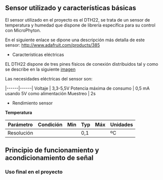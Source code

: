 ## Sensor utilizado y características básicas

El sensor utilizado en el proyecto es el DTH22, se trata de un sensor de temperatura y humedad que dispone de librería específica para su control con MicroPhyton.

En el siguiente enlace se dipone una descripción más detalla de este sensor:
<http://www.adafruit.com/products/385>

 - Características eléctricas
 
 EL DTH22 dispone de tres pines físicos de conexión distribuidos tal y como se describe en la siguiente [imagen](https://hackster.imgix.net/uploads/attachments/267054/dht22-pinout_2P1AgF3wPs.png?auto=compress%2Cformat&w=680&h=510&fit=max)
 
 Las necesidades eléctricas del sensor son:
 
 |------|------|
 Voltaje | 3,3-5,5V
 Potencia máxima de consumo | 0,5 mA usando 5V como alimentación
 Muestreo | 2s
 
 - Rendimiento sensor
 
 **Temperatura**
 
 | Parámetro | Condición | Min | Typ | Máx | Unidades |
 |----------|----------|---------|----------|-----------|----------|
 | Resolución |  |  | 0,1 |  | ºC |
 

## Principio de funcionamiento y acondicionamiento de señal

### Uso final en el proyecto
